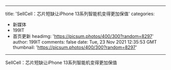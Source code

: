 
---
title: 'SellCell：芯片短缺让iPhone 13系列智能机变得更加保值'
categories: 
 - 新媒体
 - 199IT
 - 首页更新
headimg: 'https://picsum.photos/400/300?random=8297'
author: 199IT
comments: false
date: Tue, 23 Nov 2021 12:35:53 GMT
thumbnail: 'https://picsum.photos/400/300?random=8297'
---

<div>   
SellCell：芯片短缺让iPhone 13系列智能机变得更加保值  
</div>
            